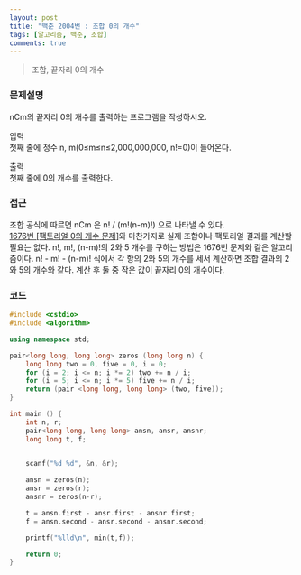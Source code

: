 ```yaml
---
layout: post
title: "백준 2004번 : 조합 0의 개수"
tags: [알고리즘, 백준, 조합]
comments: true
---
```


> 조합, 끝자리 0의 개수  

### 문제설명  
nCm의 끝자리 0의 개수를 출력하는 프로그램을 작성하시오.  

입력  
첫째 줄에 정수 n, m(0≤m≤n≤2,000,000,000, n!=0)이 들어온다.  

출력  
첫째 줄에 0의 개수를 출력한다.  

### 접근  
조합 공식에 따르면 nCm 은 n! / (m!(n-m)!) 으로 나타낼 수 있다.  
[1676번 [팩토리얼 0의 개수 문제]](https://sihyungyou.github.io/baekjoon-1676/)와 마찬가지로 실제 조합이나 팩토리얼 결과를 계산할 필요는 없다. n!, m!, (n-m)!의 2와 5 개수를 구하는 방법은 1676번 문제와 같은 알고리즘이다. n! - m! - (n-m)! 식에서 각 항의 2와 5의 개수를 세서 계산하면 조합 결과의 2와 5의 개수와 같다. 계산 후 둘 중 작은 값이 끝자리 0의 개수이다.  

### 코드  
~~~c++
#include <cstdio>
#include <algorithm>

using namespace std;

pair<long long, long long> zeros (long long n) {
    long long two = 0, five = 0, i = 0;
    for (i = 2; i <= n; i *= 2) two += n / i;
    for (i = 5; i <= n; i *= 5) five += n / i;
    return (pair <long long, long long> (two, five));
}

int main () {
    int n, r;
    pair<long long, long long> ansn, ansr, ansnr;
    long long t, f;

    
    scanf("%d %d", &n, &r);

    ansn = zeros(n);
    ansr = zeros(r);
    ansnr = zeros(n-r);

    t = ansn.first - ansr.first - ansnr.first;
    f = ansn.second - ansr.second - ansnr.second;

    printf("%lld\n", min(t,f));

    return 0;
}
~~~